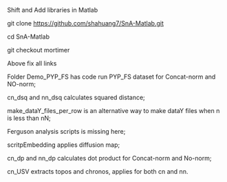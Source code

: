 Shift and Add libraries in Matlab


git clone https://github.com/shahuang7/SnA-Matlab.git

cd SnA-Matlab

git checkout mortimer


Above fix all links


Folder Demo_PYP_FS has code run PYP_FS dataset for Concat-norm and NO-norm;

cn_dsq and nn_dsq calculates squared distance;

make_dataY_files_per_row is an alternative way to make dataY files when n is less than nN;

Ferguson analysis scripts is missing here;

scritpEmbedding applies diffusion map;

cn_dp and nn_dp calculates dot product for Concat-norm and No-norm;

cn_USV extracts topos and chronos, applies for both cn and nn.

